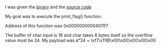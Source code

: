 I was given the <a href="2022/ret2">binary</a> and the <a href="2022/ret2.c">source code</a>

My goal was to execute the print_flag() function.

Address of this function was 0x00000000004011f7

The buffer of char input is 16 and char takes 8 bytes itself so the overflow value must be 24. My payload was a*24 + \xf7\x11@\x00\x00\x00\x00\x00
